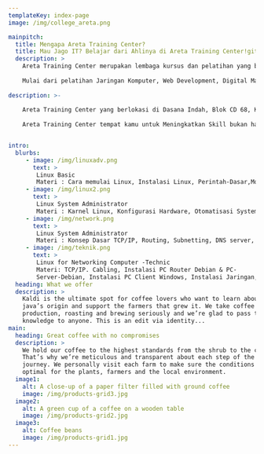 ```yaml
---
templateKey: index-page
image: /img/college_areta.png

mainpitch: 
  title: Mengapa Areta Training Center?
  title: Mau Jago IT? Belajar dari Ahlinya di Areta Training Center!git
  description: >
    Areta Training Center merupakan lembaga kursus dan pelatihan yang berfokus pada dunia IT dan Bisnis Digital. Kami menyediakan berbagai program pelatihan berbasis 100% praktik langsung, dirancang untuk membekali peserta dengan keterampilan yang sesuai dengan kebutuhan industri saat ini.
    
    Mulai dari pelatihan Jaringan Komputer, Web Development, Digital Marketing, hingga IT Support dan Desain Grafis, semua materi disampaikan oleh instruktur berpengalaman di bidangnya. Areta Training Center berkomitmen untuk membantu peserta tidak hanya menguasai teori, tetapi juga siap terjun langsung ke dunia kerja dan bisnis digital yang terus berkembang.
    
description: >-
    
    Areta Training Center yang berlokasi di Dasana Indah, Blok CD 68, Kec.Kelapa Dua - Tangerang menawarkan pendekatan pembelajaran berbasis praktik, bukan hanya teori. Peserta pelatihan akan langsung mengerjakan studi kasus nyata yang relevan dengan industri dan dipandu oleh instruktur profesional yang memiliki pengalaman langsung di bidangnya. Ini memastikan materi yang diajarkan selalu up-to-date dan sesuai dengan kebutuhan dunia kerja.
      
    Areta Training Center tempat kamu untuk Meningkatkan Skill bukan hanya dibidang IT tapi juga Bisnis Digital dengan Metode Full Praktek! Dunia IT terus berkembang, dan keahlian yang kamu miliki hari ini menentukan masa depan kariermu. Areta Training Center hadir sebagai tempat terbaik untuk belajar IT, Jaringan, dan Digital Marketing dengan pendekatan 100% praktik langsung.


intro:
  blurbs:
     - image: /img/linuxadv.png
       text: >
        Linux Basic
        Materi : Cara memulai Linux, Instalasi Linux, Perintah-Dasar,Monitoring Jaringan, Pembuatan Direktori & Manajeman File, Teks Editor, Alur Direktori, Pemanfaatan Perintah bantuan, Teknik Berkomunikasi dengan Pengguna Lainnya, X-Window ( Bekerja di Lingkungan Dekstop & File Manager Linux.)
     - image: /img/linux2.png
       text: >
        Linux System Administrator 
        Materi : Karnel Linux, Konfigurasi Hardware, Otomatisasi System-(Penjadwalan), File System, Menangani Masalah - dengan Linux, System File dan Printer (NFS, Printer & Samba), Instalasi Server - Linux, Penggunaan Bantuan bagi Administrator, Managemen User & Group, Paket Managemen ( Instalasi, Uninstall, Upgrade )
     - image: /img/network.png
       text: >
        Linux System Administrator
        Materi : Konsep Dasar TCP/IP, Routing, Subnetting, DNS server, Mall Server, Web Server, NFS, FTP Server, Proxy & Firewalling, Teknik Koneksi ke Internet.
     - image: /img/teknik.png
       text: >
        Linux for Networking Computer -Technic
        Materi: TCP/IP. Cabling, Instalasi PC Router Debian & PC-
        Server-Debian, Instalasi PC Client Windows, Instalasi Jaringan, Konfigurasi-Wireless Access Point, Konfigurasi PC Router, Konfigurasi Firewall, Setup DNS Server, Setup HTTP Server, Setup Mail Server & Webmail Server, Setup FTP Server, Proxy Server & NTP, Trouble-Shooting Networking.
  heading: What we offer
  description: >
    Kaldi is the ultimate spot for coffee lovers who want to learn about their
    java’s origin and support the farmers that grew it. We take coffee
    production, roasting and brewing seriously and we’re glad to pass that
    knowledge to anyone. This is an edit via identity...
main:
  heading: Great coffee with no compromises
  description: >
    We hold our coffee to the highest standards from the shrub to the cup.
    That’s why we’re meticulous and transparent about each step of the coffee’s
    journey. We personally visit each farm to make sure the conditions are
    optimal for the plants, farmers and the local environment.
  image1:
    alt: A close-up of a paper filter filled with ground coffee
    image: /img/products-grid3.jpg
  image2:
    alt: A green cup of a coffee on a wooden table
    image: /img/products-grid2.jpg
  image3:
    alt: Coffee beans
    image: /img/products-grid1.jpg
---
```

